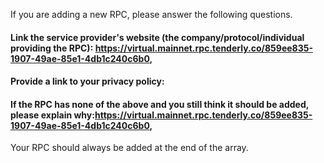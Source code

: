 If you are adding a new RPC, please answer the following questions.

#### Link the service provider's website (the company/protocol/individual providing the RPC): https://virtual.mainnet.rpc.tenderly.co/859ee835-1907-49ae-85e1-4db1c240c6b0, 


#### Provide a link to your privacy policy:
 

#### If the RPC has none of the above and you still think it should be added, please explain why:https://virtual.mainnet.rpc.tenderly.co/859ee835-1907-49ae-85e1-4db1c240c6b0, 

Your RPC should always be added at the end of the array.
